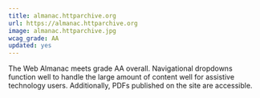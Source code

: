 ```yaml
---
title: almanac.httparchive.org
url: https://almanac.httparchive.org
image: almanac.httparchive.jpg
wcag_grade: AA
updated: yes
---
```


The Web Almanac meets grade AA overall. Navigational dropdowns function well to handle the large amount of content well for assistive technology users. Additionally, PDFs published on the site are accessible.
